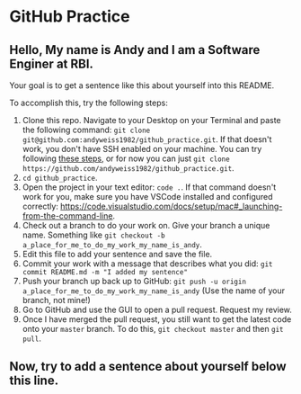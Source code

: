 # GitHub Practice

## Hello, My name is Andy and I am a Software Enginer at RBI.

Your goal is to get a sentence like this about yourself into this README.

To accomplish this, try the following steps:

1. Clone this repo. Navigate to your Desktop on your Terminal and paste the following command: `git clone git@github.com:andyweiss1982/github_practice.git`. If that doesn't work, you don't have SSH enabled on your machine. You can try following [these steps](https://help.github.com/en/github/authenticating-to-github/connecting-to-github-with-ssh), or for now you can just `git clone https://github.com/andyweiss1982/github_practice.git`.
2. `cd github_practice`.
3. Open the project in your text editor: `code .`. If that command doesn't work for you, make sure you have VSCode installed and configured correctly: https://code.visualstudio.com/docs/setup/mac#_launching-from-the-command-line.
4. Check out a branch to do your work on. Give your branch a unique name. Something like `git checkout -b a_place_for_me_to_do_my_work_my_name_is_andy`.
5. Edit this file to add your sentence and save the file.
6. Commit your work with a message that describes what you did: `git commit README.md -m "I added my sentence"`
7. Push your branch up back up to GitHub: `git push -u origin a_place_for_me_to_do_my_work_my_name_is_andy` (Use the name of your branch, not mine!)
8. Go to GitHub and use the GUI to open a pull request. Request my review.
9. Once I have merged the pull request, you still want to get the latest code onto your `master` branch. To do this, `git checkout master` and then `git pull`.

## Now, try to add a sentence about yourself below this line.
